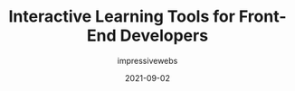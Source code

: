 ---
author: impressivewebs
date: 2021-09-02
permalink: false
publisher: smashingmag
tags:
  - learning
  - meta
target_url: https://www.smashingmagazine.com/2021/09/interactive-learning-tools-front-end-developers/
title: Interactive Learning Tools for Front-End Developers
---